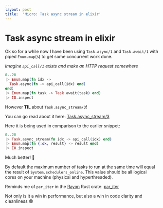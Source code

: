 ```yaml
---
layout: post
title:  'Micro: Task async stream in elixir'
---
```


# Task async stream in elixir

Ok so for a while now I have been using `Task.async/1` and `Task.await/1` with piped `Enum.map`(s) to get some concurrent work done.

_Imagine `api_call/1` exists and make an HTTP request somewhere_

```elixir
0..20
|> Enum.map(fn idx ->
  Task.async(fn -> api_call(idx) end)
end)
|> Enum.map(fn task -> Task.await(task) end)
|> IO.inspect
```

However **TIL** about `Task.async_stream/3`!

You can go read about it here: [Task.async_stream/3](https://hexdocs.pm/elixir/Task.html#async_stream/5)

Here it is being used in comparison to the earlier snippet:

```elixir
0..20
|> Task.async_stream(fn idx -> api_call(idx) end)
|> Enum.map(fn {:ok, result} -> result end)
|> IO.inspect
```

Much better! :tada:

By default the maximum number of tasks to run at the same time will equal the result of `System.schedulers_online`. This value should be all logical cores on your machine (physical and hyperthreaded).

Reminds me of `par_iter` in the [Rayon](https://crates.io/crates/rayon) Rust crate: [par_iter](https://docs.rs/rayon/0.6.0/rayon/par_iter/index.html)

Not only is it a win in performance, but also a win in code clarity and cleanliness :smile:
